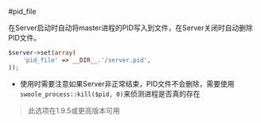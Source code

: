 #pid_file

在Server启动时自动将master进程的PID写入到文件，在Server关闭时自动删除PID文件。

```php
$server->set(array(
    'pid_file' => __DIR__.'/server.pid',
));
```

* 使用时需要注意如果Server非正常结束，PID文件不会删除，需要使用`swoole_process::kill($pid, 0)`来侦测进程是否真的存在

> 此选项在1.9.5或更高版本可用